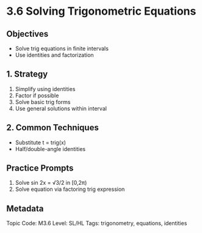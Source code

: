 # 3.6 Solving Trigonometric Equations

## Objectives
- Solve trig equations in finite intervals
- Use identities and factorization

## 1. Strategy
1. Simplify using identities
2. Factor if possible
3. Solve basic trig forms
4. Use general solutions within interval

## 2. Common Techniques
- Substitute t = trig(x)
- Half/double-angle identities

## Practice Prompts
1. Solve sin 2x = √3/2 in [0,2π)
2. Solve equation via factoring trig expression

## Metadata
Topic Code: M3.6
Level: SL/HL
Tags: trigonometry, equations, identities
